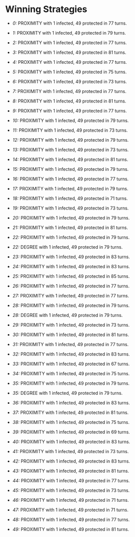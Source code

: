 # Winning Strategies

* _0:_ PROXIMITY with 1 infected, 49 protected in 77 turns.


* _1:_ PROXIMITY with 1 infected, 49 protected in 79 turns.


* _2:_ PROXIMITY with 1 infected, 49 protected in 77 turns.


* _3:_ PROXIMITY with 1 infected, 49 protected in 81 turns.


* _4:_ PROXIMITY with 1 infected, 49 protected in 77 turns.


* _5:_ PROXIMITY with 1 infected, 49 protected in 75 turns.


* _6:_ PROXIMITY with 1 infected, 49 protected in 73 turns.


* _7:_ PROXIMITY with 1 infected, 49 protected in 77 turns.


* _8:_ PROXIMITY with 1 infected, 49 protected in 81 turns.


* _9:_ PROXIMITY with 1 infected, 49 protected in 77 turns.


* _10:_ PROXIMITY with 1 infected, 49 protected in 79 turns.


* _11:_ PROXIMITY with 1 infected, 49 protected in 73 turns.


* _12:_ PROXIMITY with 1 infected, 49 protected in 79 turns.


* _13:_ PROXIMITY with 1 infected, 49 protected in 73 turns.


* _14:_ PROXIMITY with 1 infected, 49 protected in 81 turns.


* _15:_ PROXIMITY with 1 infected, 49 protected in 79 turns.


* _16:_ PROXIMITY with 1 infected, 49 protected in 77 turns.


* _17:_ PROXIMITY with 1 infected, 49 protected in 79 turns.


* _18:_ PROXIMITY with 1 infected, 49 protected in 71 turns.


* _19:_ PROXIMITY with 1 infected, 49 protected in 73 turns.


* _20:_ PROXIMITY with 1 infected, 49 protected in 79 turns.


* _21:_ PROXIMITY with 1 infected, 49 protected in 81 turns.


* _22:_ PROXIMITY with 1 infected, 49 protected in 79 turns.


* _22:_ DEGREE with 1 infected, 49 protected in 79 turns.


* _23:_ PROXIMITY with 1 infected, 49 protected in 83 turns.


* _24:_ PROXIMITY with 1 infected, 49 protected in 83 turns.


* _25:_ PROXIMITY with 1 infected, 49 protected in 85 turns.


* _26:_ PROXIMITY with 1 infected, 49 protected in 77 turns.


* _27:_ PROXIMITY with 1 infected, 49 protected in 77 turns.


* _28:_ PROXIMITY with 1 infected, 49 protected in 79 turns.


* _28:_ DEGREE with 1 infected, 49 protected in 79 turns.


* _29:_ PROXIMITY with 1 infected, 49 protected in 73 turns.


* _30:_ PROXIMITY with 1 infected, 49 protected in 81 turns.


* _31:_ PROXIMITY with 1 infected, 49 protected in 77 turns.


* _32:_ PROXIMITY with 1 infected, 49 protected in 83 turns.


* _33:_ PROXIMITY with 1 infected, 49 protected in 67 turns.


* _34:_ PROXIMITY with 1 infected, 49 protected in 75 turns.


* _35:_ PROXIMITY with 1 infected, 49 protected in 79 turns.


* _35:_ DEGREE with 1 infected, 49 protected in 79 turns.


* _36:_ PROXIMITY with 1 infected, 49 protected in 83 turns.


* _37:_ PROXIMITY with 1 infected, 49 protected in 81 turns.


* _38:_ PROXIMITY with 1 infected, 49 protected in 75 turns.


* _39:_ PROXIMITY with 1 infected, 49 protected in 69 turns.


* _40:_ PROXIMITY with 1 infected, 49 protected in 83 turns.


* _41:_ PROXIMITY with 1 infected, 49 protected in 73 turns.


* _42:_ PROXIMITY with 1 infected, 49 protected in 83 turns.


* _43:_ PROXIMITY with 1 infected, 49 protected in 81 turns.


* _44:_ PROXIMITY with 1 infected, 49 protected in 77 turns.


* _45:_ PROXIMITY with 1 infected, 49 protected in 73 turns.


* _46:_ PROXIMITY with 1 infected, 49 protected in 71 turns.


* _47:_ PROXIMITY with 1 infected, 49 protected in 71 turns.


* _48:_ PROXIMITY with 1 infected, 49 protected in 77 turns.


* _49:_ PROXIMITY with 1 infected, 49 protected in 81 turns.


